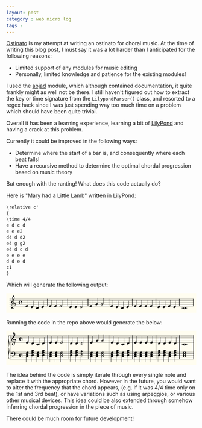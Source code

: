 ```yaml
---
layout: post
category : web micro log
tags : 
---
```


[Ostinato](https://github.com/charliec443/ostinato) is my attempt at writing an ostinato for choral music. At the time of writing this blog post, I must say it was a lot harder than I anticipated for the following reasons:

*  Limited support of any modules for music editing  
*  Personally, limited knowledge and patience for the existing modules!

I used the [abjad](http://abjad.mbrsi.org/) module, which although contained documentation, it quite frankly might as well not be there. I still haven't figured out how to extract the key or time signature from the `LilypondParser()` class, and resorted to a regex hack since I was just spending way too much time on a problem which should have been quite trivial.

Overall it has been a learning experience, learning a bit of [LilyPond](http://www.lilypond.org/) and having a crack at this problem. 

Currently it could be improved in the following ways:

*  Determine where the start of a bar is, and consequently where each beat falls!
*  Have a recursive method to determine the optimal chordal progression based on music theory

But enough with the ranting! What does this code actually do?

Here is "Mary had a Little Lamb" written in LilyPond:

```
\relative c'
{
\time 4/4
e d c d
e e e2
d4 d d2
e4 g g2
e4 d c d
e e e e
d d e d
c1
}
```

Which will generate the following output:

![Mary had a little lamb](/img/ostinato/marylamb.png)

Running the code in the repo above would generate the below:

![Mary had a little lamb](/img/ostinato/marylamb-lh.png)

The idea behind the code is simply iterate through every single note and replace it with the appropriate chord. However in the future, you would want to alter the frequency that the chord appears, (e.g. if it was 4/4 time only on the 1st and 3rd beat), or have variations such as using arpeggios, or various other musical devices. This idea could be also extended through somehow inferring chordal progression in the piece of music. 

There could be much room for future development!
